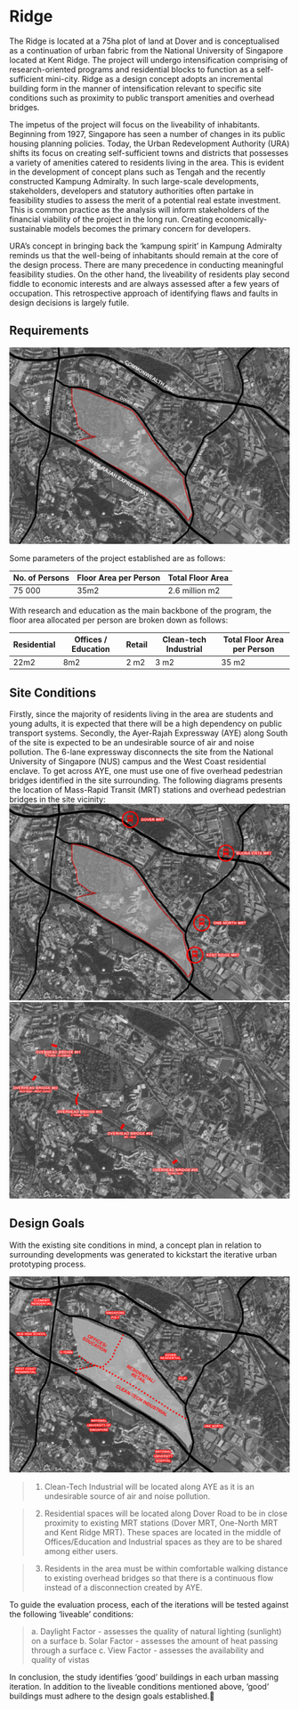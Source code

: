 # Ridge

The Ridge is located at a 75ha plot of land at Dover and is conceptualised as a continuation of urban fabric from the National University of Singapore located at Kent Ridge. The project will undergo intensification comprising of research-oriented programs and residential blocks to function as a self-sufficient mini-city. Ridge as a design concept adopts an incremental building form in the manner of intensification relevant to specific site conditions such as proximity to public transport amenities and overhead bridges.

The impetus of the project will focus on the liveability of inhabitants. Beginning from 1927, Singapore has seen a number of changes in its public housing planning policies. Today, the Urban Redevelopment Authority (URA) shifts its focus on creating self-sufficient towns and districts that possesses a variety of amenities catered to residents living in the area. This is evident in the development of concept plans such as Tengah and the recently constructed Kampung Admiralty. In such large-scale developments, stakeholders, developers and statutory authorities often partake in feasibility studies to assess the merit of a potential real estate investment. This is common practice as the analysis will inform stakeholders of the financial viability of the project in the long run. Creating economically-sustainable models becomes the primary concern for developers.

URA’s concept in bringing back the ‘kampung spirit’ in Kampung Admiralty reminds us that the well-being of inhabitants should remain at the core of the design process. There are many precedence in conducting meaningful feasibility studies. On the other hand, the liveability of residents play second fiddle to economic interests and are always assessed after a few years of occupation. This retrospective approach of identifying flaws and faults in design decisions is largely futile. 

## Requirements
![Fig. 1: Project located at Dover](imgs/base_map.jpg)

Some parameters of the project established are as follows:

| No. of Persons  | Floor Area per Person | Total Floor Area  |
| ------------- | ------------- | ------------- |
| 75 000  | 35m2  | 2.6 million m2  |

With research and education as the main backbone of the program, the floor area allocated per person are broken down as follows:

| Residential  | Offices / Education | Retail  | Clean-tech Industrial  | Total Floor Area per Person  |
| ------------- | ------------- | ------------- | ------------- | ------------- |
| 22m2  | 8m2  | 2 m2  | 3 m2  | 35 m2  |

## Site Conditions
Firstly, since the majority of residents living in the area are students and young adults, it is expected that there will be a high dependency on public transport systems. Secondly, the Ayer-Rajah Expressway (AYE) along South of the site is expected to be an undesirable source of air and noise pollution. The 6-lane expressway disconnects the site from the National University of Singapore (NUS) campus and the West Coast residential enclave. To get across AYE, one must use one of five overhead pedestrian bridges identified in the site surrounding. The following diagrams presents the location of Mass-Rapid Transit (MRT) stations and overhead pedestrian bridges in the site vicinity: 
![Fig. 2: MRT Stations located around site](imgs/MRT.jpg)
![Fig. 3: Pedestrian overhead bridges connecting site to West Coast Precinct](imgs/PEDESTRIAN.jpg)

## Design Goals
With the existing site conditions in mind, a concept plan in relation to surrounding developments was generated to kickstart the iterative urban prototyping process. 

![Fig. 4: Conceptual zoning plan based on parameters](imgs/CONCEPT.jpg)

> 1.  Clean-Tech Industrial will be located along AYE as it is an undesirable source of air and noise pollution.

> 2.  Residential spaces will be located along Dover Road to be in close proximity to existing MRT stations (Dover MRT, One-North MRT and Kent Ridge MRT). These spaces are located in the middle of Offices/Education and Industrial spaces as they are to be shared among either users.

> 3.  Residents in the area must be within comfortable walking distance to existing overhead bridges so that there is a continuous flow instead of a disconnection created by AYE. 

To guide the evaluation process, each of the iterations will be tested against the following ‘liveable’ conditions:

> a.  Daylight Factor - assesses the quality of natural lighting (sunlight) on a surface
> b.  Solar Factor - assesses the amount of heat passing through a surface
> c.  View Factor - assesses the availability and quality of vistas

In conclusion, the study identifies ‘good’ buildings in each urban massing iteration. In addition to the liveable conditions mentioned above, ‘good’ buildings must adhere to the design goals established.
